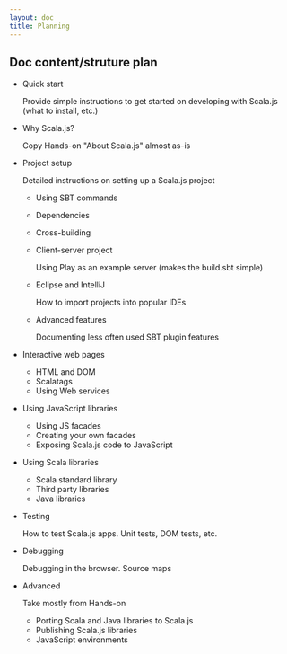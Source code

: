```yaml
---
layout: doc
title: Planning
---
```


## Doc content/struture plan

- Quick start
    
    Provide simple instructions to get started on developing with Scala.js (what to install, etc.)
- Why Scala.js?

    Copy Hands-on "About Scala.js" almost as-is
- Project setup

    Detailed instructions on setting up a Scala.js project
    
    - Using SBT commands
    - Dependencies
    - Cross-building
    - Client-server project
        
        Using Play as an example server (makes the build.sbt simple)
    - Eclipse and IntelliJ
    
        How to import projects into popular IDEs
    - Advanced features
        
        Documenting less often used SBT plugin features
- Interactive web pages
    - HTML and DOM
    - Scalatags
    - Using Web services
    
- Using JavaScript libraries
    - Using JS facades
    - Creating your own facades
    - Exposing Scala.js code to JavaScript
    
- Using Scala libraries
    - Scala standard library
    - Third party libraries
    - Java libraries
- Testing

    How to test Scala.js apps. Unit tests, DOM tests, etc.
    
- Debugging

    Debugging in the browser. Source maps
    
- Advanced
        
    Take mostly from Hands-on

    - Porting Scala and Java libraries to Scala.js
    - Publishing Scala.js libraries
    - JavaScript environments

        
